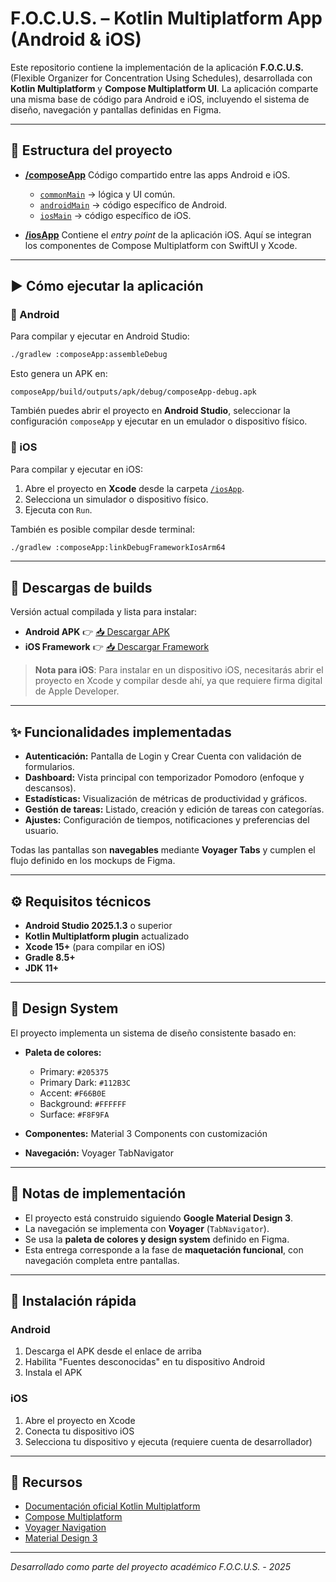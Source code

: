 # F.O.C.U.S. – Kotlin Multiplatform App (Android & iOS)

Este repositorio contiene la implementación de la aplicación **F.O.C.U.S.** (Flexible Organizer for Concentration Using Schedules), desarrollada con **Kotlin Multiplatform** y **Compose Multiplatform UI**.
La aplicación comparte una misma base de código para Android e iOS, incluyendo el sistema de diseño, navegación y pantallas definidas en Figma.

---

## 📂 Estructura del proyecto

- **[/composeApp](./composeApp/src)**
  Código compartido entre las apps Android e iOS.
  - [`commonMain`](./composeApp/src/commonMain/kotlin) → lógica y UI común.
  - [`androidMain`](./composeApp/src/androidMain/kotlin) → código específico de Android.
  - [`iosMain`](./composeApp/src/iosMain/kotlin) → código específico de iOS.

- **[/iosApp](./iosApp/iosApp)**
  Contiene el *entry point* de la aplicación iOS. Aquí se integran los componentes de Compose Multiplatform con SwiftUI y Xcode.

---

## ▶️ Cómo ejecutar la aplicación

### 🔹 Android
Para compilar y ejecutar en Android Studio:
```bash
./gradlew :composeApp:assembleDebug
```

Esto genera un APK en:
```
composeApp/build/outputs/apk/debug/composeApp-debug.apk
```

También puedes abrir el proyecto en **Android Studio**, seleccionar la configuración `composeApp` y ejecutar en un emulador o dispositivo físico.

### 🔹 iOS

Para compilar y ejecutar en iOS:

1. Abre el proyecto en **Xcode** desde la carpeta [`/iosApp`](./iosApp).
2. Selecciona un simulador o dispositivo físico.
3. Ejecuta con `Run`.

También es posible compilar desde terminal:
```bash
./gradlew :composeApp:linkDebugFrameworkIosArm64
```

---

## 📱 Descargas de builds

Versión actual compilada y lista para instalar:

* **Android APK** 👉 [📥 Descargar APK](./composeApp/build/outputs/apk/release/composeApp-release-unsigned.apk)
* **iOS Framework** 👉 [📥 Descargar Framework](./composeApp/build/bin/iosArm64/debugFramework/ComposeApp.framework)

> **Nota para iOS**: Para instalar en un dispositivo iOS, necesitarás abrir el proyecto en Xcode y compilar desde ahí, ya que requiere firma digital de Apple Developer.

---

## ✨ Funcionalidades implementadas

* **Autenticación:** Pantalla de Login y Crear Cuenta con validación de formularios.
* **Dashboard:** Vista principal con temporizador Pomodoro (enfoque y descansos).
* **Estadísticas:** Visualización de métricas de productividad y gráficos.
* **Gestión de tareas:** Listado, creación y edición de tareas con categorías.
* **Ajustes:** Configuración de tiempos, notificaciones y preferencias del usuario.

Todas las pantallas son **navegables** mediante **Voyager Tabs** y cumplen el flujo definido en los mockups de Figma.

---

## ⚙️ Requisitos técnicos

* **Android Studio 2025.1.3** o superior
* **Kotlin Multiplatform plugin** actualizado
* **Xcode 15+** (para compilar en iOS)
* **Gradle 8.5+**
* **JDK 11+**

---

## 🎨 Design System

El proyecto implementa un sistema de diseño consistente basado en:

* **Paleta de colores:**
  - Primary: `#205375`
  - Primary Dark: `#112B3C`
  - Accent: `#F66B0E`
  - Background: `#FFFFFF`
  - Surface: `#F8F9FA`

* **Componentes:** Material 3 Components con customización
* **Navegación:** Voyager TabNavigator

---

## 📝 Notas de implementación

* El proyecto está construido siguiendo **Google Material Design 3**.
* La navegación se implementa con **Voyager** (`TabNavigator`).
* Se usa la **paleta de colores y design system** definido en Figma.
* Esta entrega corresponde a la fase de **maquetación funcional**, con navegación completa entre pantallas.

---

## 🚀 Instalación rápida

### Android
1. Descarga el APK desde el enlace de arriba
2. Habilita "Fuentes desconocidas" en tu dispositivo Android
3. Instala el APK

### iOS
1. Abre el proyecto en Xcode
2. Conecta tu dispositivo iOS
3. Selecciona tu dispositivo y ejecuta (requiere cuenta de desarrollador)

---

## 📖 Recursos

* [Documentación oficial Kotlin Multiplatform](https://www.jetbrains.com/help/kotlin-multiplatform-dev/get-started.html)
* [Compose Multiplatform](https://github.com/JetBrains/compose-multiplatform)
* [Voyager Navigation](https://github.com/adrielcafe/voyager)
* [Material Design 3](https://m3.material.io/)

---

*Desarrollado como parte del proyecto académico F.O.C.U.S. - 2025*
